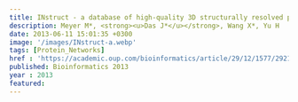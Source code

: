 ```yaml
---
title: INstruct - a database of high-quality 3D structurally resolved protein interactome networks
description: Meyer M*, <strong><u>Das J*</u></strong>, Wang X*, Yu H
date: 2013-06-11 15:01:35 +0300
image: '/images/INstruct-a.webp'
tags: [Protein_Networks]
href : 'https://academic.oup.com/bioinformatics/article/29/12/1577/292184?login=false'
published: Bioinformatics 2013
year : 2013
featured:
---
```

